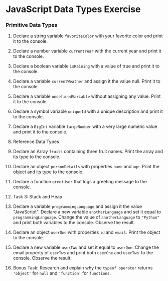 # JavaScript Data Types Exercise

### Primitive Data Types

1. Declare a string variable `favoriteColor` with your favorite color and print it to the console.
1. Declare a number variable `currentYear` with the current year and print it to the console.
1. Declare a boolean variable `isRaining` with a value of true and print it to the console.
1. Declare a variable `currentWeather` and assign it the value null. Print it to the console.
1. Declare a variable `undefinedVariable` without assigning any value. Print it to the console.
1. Declare a symbol variable `uniqueId` with a unique description and print it to the console.
1. Declare a `BigInt` variable `largeNumber` with a very large numeric value and print it to the console.

1. Reference Data Types
1. Declare an Array `fruits` containing three fruit names. Print the array and its type to the console.
1. Declare an object `personDetails` with properties `name` and `age`. Print the object and its type to the console.
1. Declare a function `greetUser` that logs a greeting message to the console.

1. Task 3: Stack and Heap
1. Declare a variable `programmingLanguage` and assign it the value "JavaScript".
   Declare a new variable `anotherLanguage` and set it equal to `programmingLanguage`. Change the value of `anotherLanguage` to `"Python"` and print both variables to the console. Observe the result.
1. Declare an object `userOne` with properties `id` and `email`. Print the object to the console.
1. Declare a new variable `userTwo` and set it equal to `userOne`. Change the email property of `userTwo` and print both `userOne` and `userTwo `to the console. Observe the result.

1. Bonus Task:
   Research and explain why the `typeof operator` returns `'object'` for `null` and `'function'` for `functions`.
